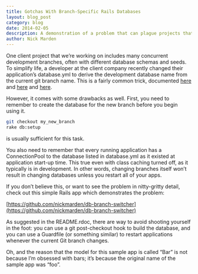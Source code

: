 ```yaml
---
title: Gotchas With Branch-Specific Rails Databases
layout: blog_post
category: blog
date: 2014-02-05
description: A demonstration of a problem that can plague projects that use per-branch database names
author: Nick Marden
---
```


One client project that we’re working on includes many concurrent development branches, often with different database schemas and seeds. To simplify life, a developer at the client company recently changed their application’s database.yml to derive the development database name from the current git branch name. This is a fairly common trick, documented [here](http://mislav.uniqpath.com/rails/branching-the-database-along-with-your-code/) and [here](http://www.reinteractive.net/posts/22-branch-specific-database-yml) and [here](https://github.com/schlick/Git-DB-Switcher).

However, it comes with some drawbacks as well. First, you need to remember to create the database for the new branch before you begin using it.

```bash
git checkout my_new_branch
rake db:setup
```

is usually sufficient for this task.

You also need to remember that every running application has a ConnectionPool to the database listed in database.yml as it existed at application start-up time. This true even with class caching turned off, as it typically is in development. In other words, changing branches itself won’t result in changing databases unless you restart all of your apps.

If you don’t believe this, or want to see the problem in nitty-gritty detail, check out this simple Rails app which demonstrates the problem:

[https://github.com/nickmarden/db-branch-switcher](https://github.com/nickmarden/db-branch-switcher)

As suggested in the README.rdoc, there are way to avoid shooting yourself in the foot: you can use a git post-checkout hook to build the database, and you can use a Guardfile (or something similar) to restart applications whenever the current Git branch changes.

Oh, and the reason that the model for this sample app is called “Bar” is not because I’m obsessed with bars; it’s because the original name of the sample app was “foo”.
